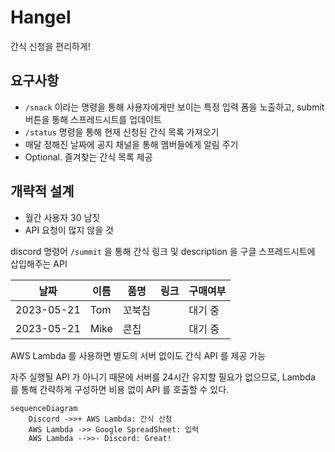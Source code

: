 # Hangel

간식 신청을 편리하게!

## 요구사항

- `/snack` 이라는 명령을 통해 사용자에게만 보이는 특정 입력 폼을 노출하고, submit 버튼을 통해 스프레드시트를 업데이트
- `/status` 명령을 통해 현재 신청된 간식 목록 가져오기
- 매달 정해진 날짜에 공지 채널을 통해 멤버들에게 알림 주기
- Optional. 즐겨찾는 간식 목록 제공

## 개략적 설계

- 월간 사용자 30 남짓
- API 요청이 많지 않을 것

discord 명령어 `/summit` 을 통해 간식 링크 및 description 을 구글 스프레드시트에 삽입해주는 API

| 날짜         | 이름   | 품명  | 링크 | 구매여부 |
|------------|------|-----|----|------|
| 2023-05-21 | Tom  | 꼬북칩 |    | 대기 중 |
| 2023-05-21 | Mike | 콘칩  |    | 대기 중 |

AWS Lambda 를 사용하면 별도의 서버 없이도 간식 API 를 제공 가능

자주 실행될 API 가 아니기 때문에 서버를 24시간 유지할 필요가 없으므로, Lambda 를 통해 간략하게 구성하면 비용 없이 API 를 호출할 수 있다.

```mermaid
sequenceDiagram
    Discord ->>+ AWS Lambda: 간식 신청
    AWS Lambda ->> Google SpreadSheet: 입력
    AWS Lambda -->>- Discord: Great!
```
